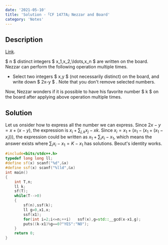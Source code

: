 ```yaml
---
date: '2021-05-10'
title: 'Solution -「CF 1477A」Nezzar and Board'
category: 'Notes'
---
```


## Description

[Link](https://codeforces.com/contest/1477/problem/A).

$ n $ distinct integers $ x_1,x_2,\ldots,x_n $ are written on the board. Nezzar can perform the following operation multiple times.

- Select two integers $ x,y $ (not necessarily distinct) on the board, and write down $ 2x-y $ . Note that you don&#039;t remove selected numbers.

Now, Nezzar wonders if it is possible to have his favorite number $ k $ on the board after applying above operation multiple times.

## Solution

Let us onsider how to express all the number we can express.
Since $2x-y=x+(x-y)$, the expression is $x_{i}+\sum_{j,k}x_{j}-x{k}$.
Since $x_{i}=x_{1}+(x_{1}-(x_{1}+(x_{1}-x_{i})))$, the expression could be written as $x_{1}+\sum_{i}x_{i}-x_{1}$, which means the answer exists where $\sum_{i}x_{i}-x_{1}=K-x_{1}$ has solutions.
Beout's identity works.

```cpp
#include<bits/stdc++.h>
typedef long long ll;
#define sf(x) scanf("%d",&x)
#define ssf(x) scanf("%lld",&x)
int main()
{
	int T,n;
	ll k;
	sf(T);
	while(T-->0)
	{
		sf(n),ssf(k);
		ll g=0,x1,x;
		ssf(x1);
		for(int i=2;i<=n;++i)	ssf(x),g=std::__gcd(x-x1,g);
		puts((k-x1)%g==0?"YES":"NO");
	}
	return 0;
}
```